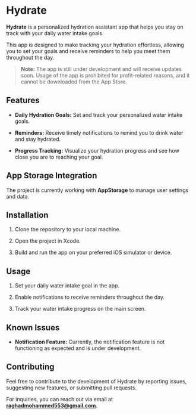 # Hydrate

**Hydrate** is a personalized hydration assistant app that helps you stay on track with your daily water intake goals.  

This app is designed to make tracking your hydration effortless, allowing you to set your goals and receive reminders to help you meet them throughout the day.

> **Note:** The app is still under development and will receive updates soon. Usage of the app is prohibited for profit-related reasons, and it cannot be downloaded from the App Store.

## Features

- **Daily Hydration Goals:** Set and track your personalized water intake goals.

- **Reminders:** Receive timely notifications to remind you to drink water and stay hydrated.

- **Progress Tracking:** Visualize your hydration progress and see how close you are to reaching your goal.

## App Storage Integration

The project is currently working with **AppStorage** to manage user settings and data.

## Installation

1. Clone the repository to your local machine.

2. Open the project in Xcode.

3. Build and run the app on your preferred iOS simulator or device.

## Usage

1. Set your daily water intake goal in the app.

2. Enable notifications to receive reminders throughout the day.

3. Track your water intake progress on the main screen.

## Known Issues

- **Notification Feature:** Currently, the notification feature is not functioning as expected and is under development.

## Contributing

Feel free to contribute to the development of Hydrate by reporting issues, suggesting new features, or submitting pull requests.

For inquiries, you can reach out via email at **raghadmohammed553@gmail.com**.

